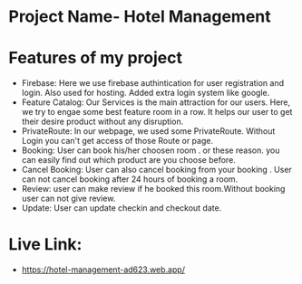 # Project Name- Hotel Management 
# Features of my project
- Firebase: Here we use firebase authintication for user registration and login. Also used for hosting. Added extra login system like google.
- Feature Catalog: Our Services is the main attraction for our users. Here, we try to engae some  best feature room in a row. It helps our user to get their desire product without any disruption. 
- PrivateRoute: In our webpage, we used some PrivateRoute. Without Login you can't get access of those Route or page.
- Booking: User can book his/her choosen room . or these reason. you can easily find out which product are you choose before.
- Cancel Booking: User can also cancel booking  from your booking . User can not cancel booking after 24 hours of booking a room.
- Review: user can make review if he booked this room.Without booking user can not give review.
- Update: User can update checkin and checkout date.

# Live Link:
- https://hotel-management-ad623.web.app/